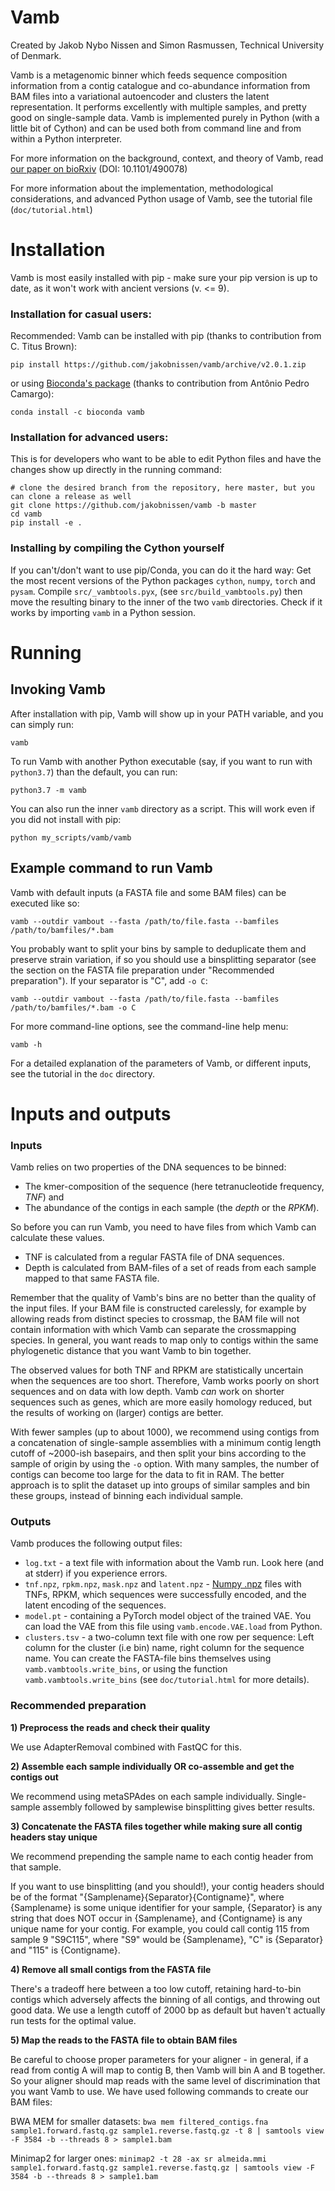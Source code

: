 # Vamb

Created by Jakob Nybo Nissen and Simon Rasmussen, Technical University of Denmark.

Vamb is a metagenomic binner which feeds sequence composition information from a contig catalogue and co-abundance information from BAM files into a variational autoencoder and clusters the latent representation. It performs excellently with multiple samples, and pretty good on single-sample data. Vamb is implemented purely in Python (with a little bit of Cython) and can be used both from command line and from within a Python interpreter.

For more information on the background, context, and theory of Vamb, read [our paper on bioRxiv](https://www.biorxiv.org/content/early/2018/12/19/490078) (DOI: 10.1101/490078)

For more information about the implementation, methodological considerations, and advanced Python usage of Vamb, see the tutorial file (`doc/tutorial.html`)

# Installation
Vamb is most easily installed with pip - make sure your pip version is up to date, as it won't work with ancient versions (v. <= 9).

### Installation for casual users:

Recommended: Vamb can be installed with pip (thanks to contribution from C. Titus Brown):
```
pip install https://github.com/jakobnissen/vamb/archive/v2.0.1.zip
```

or using [Bioconda's package](https://anaconda.org/bioconda/vamb) (thanks to contribution from Antônio Pedro Camargo):
```
conda install -c bioconda vamb
```

### Installation for advanced users:

This is for developers who want to be able to edit Python files and have the changes show up directly in the running command:

```
# clone the desired branch from the repository, here master, but you can clone a release as well
git clone https://github.com/jakobnissen/vamb -b master
cd vamb
pip install -e .
```

### Installing by compiling the Cython yourself

If you can't/don't want to use pip/Conda, you can do it the hard way: Get the most recent versions of the Python packages `cython`, `numpy`, `torch` and `pysam`. Compile `src/_vambtools.pyx`, (see `src/build_vambtools.py`) then move the resulting binary to the inner of the two `vamb` directories. Check if it works by importing `vamb` in a Python session.

# Running

## Invoking Vamb

After installation with pip, Vamb will show up in your PATH variable, and you can simply run:

```
vamb
```

To run Vamb with another Python executable (say, if you want to run with `python3.7`) than the default, you can run:

```
python3.7 -m vamb
```

You can also run the inner `vamb` directory as a script. This will work even if you did not install with pip:

```
python my_scripts/vamb/vamb
```

## Example command to run Vamb

Vamb with default inputs (a FASTA file and some BAM files) can be executed like so:

```
vamb --outdir vambout --fasta /path/to/file.fasta --bamfiles /path/to/bamfiles/*.bam
```

You probably want to split your bins by sample to deduplicate them and preserve strain variation, if so you should use a binsplitting separator (see the section on the FASTA file preparation under "Recommended preparation"). If your separator is "C", add `-o C`:

```
vamb --outdir vambout --fasta /path/to/file.fasta --bamfiles /path/to/bamfiles/*.bam -o C
```

For more command-line options, see the command-line help menu:
```
vamb -h
```

For a detailed explanation of the parameters of Vamb, or different inputs, see the tutorial in the `doc` directory.

# Inputs and outputs

### Inputs

Vamb relies on two properties of the DNA sequences to be binned:

* The kmer-composition of the sequence (here tetranucleotide frequency, *TNF*) and
* The abundance of the contigs in each sample (the *depth* or the *RPKM*).

So before you can run Vamb, you need to have files from which Vamb can calculate these values.

* TNF is calculated from a regular FASTA file of DNA sequences.
* Depth is calculated from BAM-files of a set of reads from each sample mapped to that same FASTA file.

Remember that the quality of Vamb's bins are no better than the quality of the input files. If your BAM file is constructed carelessly, for example by allowing reads from distinct species to crossmap, the BAM file will not contain information with which Vamb can separate the crossmapping species. In general, you want reads to map only to contigs within the same phylogenetic distance that you want Vamb to bin together.

The observed values for both TNF and RPKM are statistically uncertain when the sequences are too short. Therefore, Vamb works poorly on short sequences and on data with low depth. Vamb *can* work on shorter sequences such as genes, which are more easily homology reduced, but the results of working on (larger) contigs are better.

With fewer samples (up to about 1000), we recommend using contigs from a concatenation of single-sample assemblies with a minimum contig length cutoff of ~2000-ish basepairs, and then split your bins according to the sample of origin by using the `-o` option. With many samples, the number of contigs can become too large for the data to fit in RAM. The better approach is to split the dataset up into groups of similar samples and bin these groups, instead of binning each individual sample.

### Outputs

Vamb produces the following output files:

- `log.txt` - a text file with information about the Vamb run. Look here (and at stderr) if you experience errors.
- `tnf.npz`, `rpkm.npz`, `mask.npz` and `latent.npz` - [Numpy .npz](https://numpy.org/devdocs/reference/generated/numpy.lib.format.html) files with TNFs, RPKM, which sequences were successfully encoded, and the latent encoding of the sequences.
- `model.pt` - containing a PyTorch model object of the trained VAE. You can load the VAE from this file using `vamb.encode.VAE.load` from Python.
- `clusters.tsv` - a two-column text file with one row per sequence: Left column for the cluster (i.e bin) name, right column for the sequence name. You can create the FASTA-file bins themselves using `vamb.vambtools.write_bins`, or using the function `vamb.vambtools.write_bins` (see `doc/tutorial.html` for more details).

### Recommended preparation

__1) Preprocess the reads and check their quality__

We use AdapterRemoval combined with FastQC for this.

__2) Assemble each sample individually OR co-assemble and get the contigs out__

We recommend using metaSPAdes on each sample individually. Single-sample assembly followed by samplewise binsplitting gives better results.

__3) Concatenate the FASTA files together while making sure all contig headers stay unique__

We recommend prepending the sample name to each contig header from that sample.

If you want to use binsplitting (and you should!), your contig headers should be of the format "{Samplename}{Separator}{Contigname}", where {Samplename} is some unique identifier for your sample, {Separator} is any string that does NOT occur in {Samplename}, and {Contigname} is any unique name for your contig. For example, you could call contig 115 from sample 9 "S9C115", where "S9" would be {Samplename}, "C" is {Separator} and "115" is {Contigname}.

__4) Remove all small contigs from the FASTA file__

There's a tradeoff here between a too low cutoff, retaining hard-to-bin contigs which adversely affects the binning of all contigs, and throwing out good data. We use a length cutoff of 2000 bp as default but haven't actually run tests for the optimal value.

__5) Map the reads to the FASTA file to obtain BAM files__

Be careful to choose proper parameters for your aligner - in general, if a read from contig A will map to contig B, then Vamb will bin A and B together. So your aligner should map reads with the same level of discrimination that you want Vamb to use. We have used following commands to create our BAM files:

BWA MEM for smaller datasets: `bwa mem filtered_contigs.fna sample1.forward.fastq.gz sample1.reverse.fastq.gz -t 8 | samtools view -F 3584 -b --threads 8 > sample1.bam`

Minimap2 for larger ones: `minimap2 -t 28 -ax sr almeida.mmi sample1.forward.fastq.gz sample1.reverse.fastq.gz | samtools view -F 3584 -b --threads 8 > sample1.bam`

